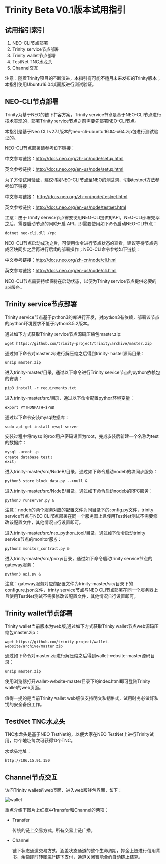 # Trinity Beta V0.1版本试用指引

## 试用指引索引
1. NEO-CLI节点部署
2. Trinity service节点部署
3. Trinity wallet节点部署
4. TestNet TNC水龙头
5. Channel交互

注意：随着Trinity项目的不断演进，本指引有可能不适用未来发布的Trinity版本；本指引使用Ubuntu16.04桌面版进行测试验证。

## NEO-CLI节点部署
Trinity为基于NEO的链下扩容方案，Trinity service节点是基于NEO-CLI节点进行技术实现的，部署Trinity service节点之前需要先部署NEO-CLI节点。

本指引是基于Neo CLI v2.7.1版本的neo-cli-ubuntu.16.04-x64.zip包进行测试验证的。

NEO-CLI节点部署请参考如下链接：

中文参考链接：http://docs.neo.org/zh-cn/node/setup.html

英文参考链接：http://docs.neo.org/en-us/node/setup.html

为了方便试用验证，建议切换NEO-CLI节点至NEO的测试网，切换testnet方法参考如下链接：

中文参考链接： http://docs.neo.org/zh-cn/node/testnet.html

英文参考链接：http://docs.neo.org/en-us/node/testnet.html

注意：由于Trinity service节点需要使用NEO-CLI提供的API，NEO-CLI部署完毕之后，需要启动节点的同时开启 API，即需要使用如下命令启动NEO-CLI节点：

```
dotnet neo-cli.dll /rpc
```
NEO-CLI节点启动成功之后，可使用命令进行节点状态的查看，建议等待节点完成区块同步之后再进行后续的部署操作；NEO-CLI命令参考如下链接：

中文参考链接：http://docs.neo.org/zh-cn/node/cli.html

英文参考链接：http://docs.neo.org/en-us/node/cli.html

NEO-CLI节点需要持续保持在启动状态，以便为Trinity service节点提供必要的api服务。

## Trinity service节点部署
Trinity service节点基于python3的库进行开发，对python3有依赖，部署该节点的python环境要求不低于python3.5.2版本。

通过如下方式获取Trinity service节点源码压缩包master.zip:

```
wget https://github.com/trinity-project/trinity/archive/master.zip
```

通过如下命令对master.zip进行解压缩之后得到trinity-master源码目录：

```
unzip master.zip
```
进入trinity-master/目录，通过以下命令进行Trinity service节点的python依赖包的安装：

```
pip3 install -r requirements.txt
```
进入trinity-master/src/目录，通过以下命令配置python环境变量：

```
export PYTHONPATH=$PWD
```
通过以下命令安装mysql数据库：

```
sudo apt-get install mysql-server
```
安装过程中将mysql的root用户密码设置为root，完成安装后新建一个名称为test的数据库：

```
mysql -uroot -p
create database test；
exit;
```
进入trinity-master/src/NodeB/目录，通过如下命令启动nodeb的块同步服务：

```
python3 store_block_data.py -->null &
```

进入trinity-master/src/NodeB/目录，通过如下命令启动nodeb的RPC服务：

```
python3 runserver.py &
```
注意：nodeb的两个服务对应的配置文件为同目录下的config.py文件，trinity service节点与NEO CLI节点部署在同一个服务器上且使用TestNet测试不需要修改该配置文件，其他情况自行设置即可。

进入trinity-master/src/neo_python_tool/目录，通过如下命令启动trinity service节点的monitor服务：

```
python3 monitor_contract.py &
```
进入trinity-master/src/proxy/目录，通过如下命令启动trinity service节点的gateway服务：

```
python3 api.py &
```
注意：gateway服务对应的配置文件为trinity-master/src/目录下的configure.json文件，trinity service节点与NEO CLI节点部署在同一个服务器上且使用TestNet测试不需要修改该配置文件，其他情况自行设置即可。

## Trinity wallet节点部署
Trinity wallet当前版本为web版,通过如下方式获取Trinity wallet节点web源码压缩包master.zip：

```
wget https://github.com/trinity-project/wallet-website/archive/master.zip
```

通过如下命令对master.zip进行解压缩之后得到wallet-website-master源码目录：
```
unzip master.zip
```

使用浏览器打开wallet-website-master目录下的index.html即可登陆Trinity wallet的web页面。

值得一提的是当前Trinity wallet web版仅支持明文私钥格式，试用时务必做好私钥的安全备份工作。

## TestNet TNC水龙头
TNC水龙头是基于NEO TestNet的，以便大家在NEO TestNet上进行Trinity试用，每个地址每次可获得10个TNC。

水龙头地址：

```
http://106.15.91.150
```


## Channel节点交互
访问Trinity wallet的web页面，进入web版钱包界面，如下：

![wallet](https://github.com/trinity-project/wallet-website/blob/master/images/1519905471365.png?raw=true)

重点介绍下图片上红框中Transfer和Channel的两项：
- Transfer

    传统的链上交易方式，所有交易上链广播。
    
- Channel

    链下状态通道交易方式，涵盖状态通道的整个生命周期，押金上链进行信用背书，余额即时转账进行链下支付，通道关闭智能合约自动链上结算。
